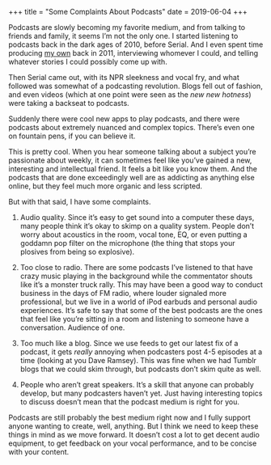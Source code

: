 +++
title = "Some Complaints About Podcasts"
date = 2019-06-04
+++

Podcasts are slowly becoming my favorite medium, and from talking to friends and family, it seems I’m not the only one. I started listening to podcasts back in the dark ages of 2010, before Serial. And I even spent time producing [my own][1] back in 2011, interviewing whomever I could, and telling whatever stories I could possibly come up with.

Then Serial came out, with its NPR sleekness and vocal fry, and what followed was somewhat of a podcasting revolution. Blogs fell out of fashion, and even videos (which at one point were seen as the _new new hotness_) were taking a backseat to podcasts.

Suddenly there were cool new apps to play podcasts, and there were podcasts about extremely nuanced and complex topics. There’s even one on fountain pens, if you can believe it. 

This is pretty cool. When you hear someone talking about a subject you’re passionate about weekly, it can sometimes feel like you’ve gained a new, interesting and intellectual friend. It feels a bit like you know them. And the podcasts that are done exceedingly well are as addicting as anything else online, but they feel much more organic and less scripted. 

But with that said, I have some complaints.

1) Audio quality. Since it’s easy to get sound into a computer these days, many people think it’s okay to skimp on a quality system. People don’t worry about acoustics in the room, vocal tone, EQ, or even putting a goddamn pop filter on the microphone (the thing that stops your plosives from being so explosive).

2) Too close to radio. There are some podcasts I’ve listened to that have crazy music playing in the background while the commentator shouts like it’s a monster truck rally. This may have been a good way to conduct business in the days of FM radio, where louder signaled more professional, but we live in a world of iPod earbuds and personal audio experiences. It’s safe to say that some of the best podcasts are the ones that feel like you’re sitting in a room and listening to someone have a conversation. Audience of one.

3) Too much like a blog. Since we use feeds to get our latest fix of a podcast, it gets _really_ annoying when podcasters post 4-5 episodes at a time (looking at you Dave Ramsey). This was fine when we had Tumblr blogs that we could skim through, but podcasts don’t skim quite as well.

4) People who aren’t great speakers. It’s a skill that anyone can probably develop, but many podcasters haven’t yet. Just having interesting topics to discuss doesn’t mean that the podcast medium is right for you. 

Podcasts are still probably the best medium right now and I fully support anyone wanting to create, well, anything. But I think we need to keep these things in mind as we move forward. It doesn’t cost a lot to get decent audio equipment, to get feedback on your vocal performance, and to be concise with your content.

 [1]: mixcloud.com/ziahassan
